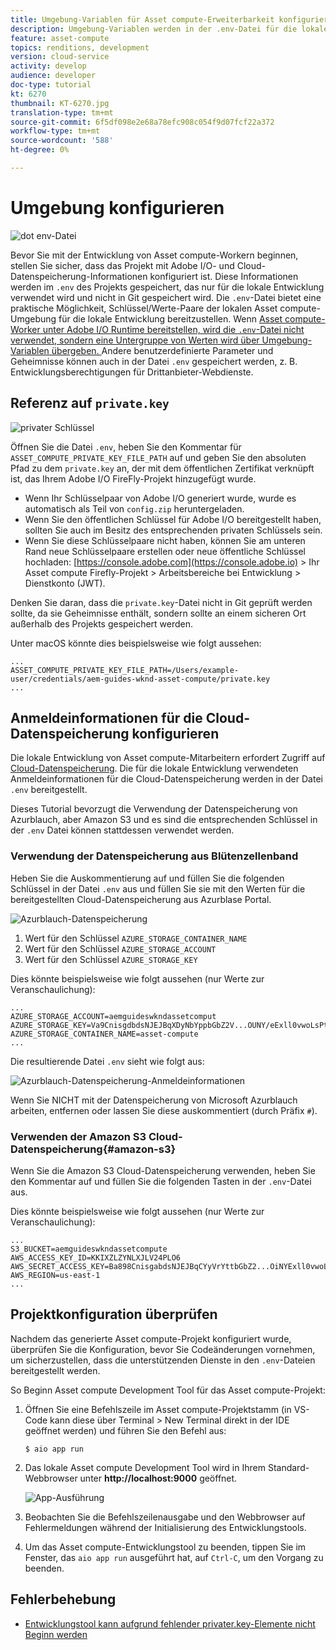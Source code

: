 ```yaml
---
title: Umgebung-Variablen für Asset compute-Erweiterbarkeit konfigurieren
description: Umgebung-Variablen werden in der .env-Datei für die lokale Entwicklung beibehalten und zur Bereitstellung von Adobe I/O-Anmeldeinformationen und Cloud-Datenspeicherung-Anmeldeinformationen verwendet, die für die lokale Entwicklung erforderlich sind.
feature: asset-compute
topics: renditions, development
version: cloud-service
activity: develop
audience: developer
doc-type: tutorial
kt: 6270
thumbnail: KT-6270.jpg
translation-type: tm+mt
source-git-commit: 6f5df098e2e68a78efc908c054f9d07fcf22a372
workflow-type: tm+mt
source-wordcount: '588'
ht-degree: 0%

---
```



# Umgebung konfigurieren

![dot env-Datei](assets/environment-variables/dot-env-file.png)

Bevor Sie mit der Entwicklung von Asset compute-Workern beginnen, stellen Sie sicher, dass das Projekt mit Adobe I/O- und Cloud-Datenspeicherung-Informationen konfiguriert ist. Diese Informationen werden im `.env` des Projekts gespeichert, das nur für die lokale Entwicklung verwendet wird und nicht in Git gespeichert wird. Die `.env`-Datei bietet eine praktische Möglichkeit, Schlüssel/Werte-Paare der lokalen Asset compute-Umgebung für die lokale Entwicklung bereitzustellen. Wenn [Asset compute-Worker unter Adobe I/O Runtime bereitstellen, wird die `.env`-Datei nicht verwendet, sondern eine Untergruppe von Werten wird über Umgebung-Variablen übergeben. ](../deploy/runtime.md) Andere benutzerdefinierte Parameter und Geheimnisse können auch in der Datei `.env` gespeichert werden, z. B. Entwicklungsberechtigungen für Drittanbieter-Webdienste.

## Referenz auf `private.key`

![privater Schlüssel](assets/environment-variables/private-key.png)

Öffnen Sie die Datei `.env`, heben Sie den Kommentar für `ASSET_COMPUTE_PRIVATE_KEY_FILE_PATH` auf und geben Sie den absoluten Pfad zu dem `private.key` an, der mit dem öffentlichen Zertifikat verknüpft ist, das Ihrem Adobe I/O FireFly-Projekt hinzugefügt wurde.

+ Wenn Ihr Schlüsselpaar von Adobe I/O generiert wurde, wurde es automatisch als Teil von `config.zip` heruntergeladen.
+ Wenn Sie den öffentlichen Schlüssel für Adobe I/O bereitgestellt haben, sollten Sie auch im Besitz des entsprechenden privaten Schlüssels sein.
+ Wenn Sie diese Schlüsselpaare nicht haben, können Sie am unteren Rand neue Schlüsselpaare erstellen oder neue öffentliche Schlüssel hochladen:
   [https://console.adobe.com](https://console.adobe.io) > Ihr Asset compute Firefly-Projekt > Arbeitsbereiche bei Entwicklung > Dienstkonto (JWT).

Denken Sie daran, dass die `private.key`-Datei nicht in Git geprüft werden sollte, da sie Geheimnisse enthält, sondern sollte an einem sicheren Ort außerhalb des Projekts gespeichert werden.

Unter macOS könnte dies beispielsweise wie folgt aussehen:

```
...
ASSET_COMPUTE_PRIVATE_KEY_FILE_PATH=/Users/example-user/credentials/aem-guides-wknd-asset-compute/private.key
...
```

## Anmeldeinformationen für die Cloud-Datenspeicherung konfigurieren

Die lokale Entwicklung von Asset compute-Mitarbeitern erfordert Zugriff auf [Cloud-Datenspeicherung](../set-up/accounts-and-services.md#cloud-storage). Die für die lokale Entwicklung verwendeten Anmeldeinformationen für die Cloud-Datenspeicherung werden in der Datei `.env` bereitgestellt.

Dieses Tutorial bevorzugt die Verwendung der Datenspeicherung von Azurblauch, aber Amazon S3 und es sind die entsprechenden Schlüssel in der `.env` Datei können stattdessen verwendet werden.

### Verwendung der Datenspeicherung aus Blütenzellenband

Heben Sie die Auskommentierung auf und füllen Sie die folgenden Schlüssel in der Datei `.env` aus und füllen Sie sie mit den Werten für die bereitgestellten Cloud-Datenspeicherung aus Azurblase Portal.

![Azurblauch-Datenspeicherung](./assets/environment-variables/azure-portal-credentials.png)

1. Wert für den Schlüssel `AZURE_STORAGE_CONTAINER_NAME`
1. Wert für den Schlüssel `AZURE_STORAGE_ACCOUNT`
1. Wert für den Schlüssel `AZURE_STORAGE_KEY`

Dies könnte beispielsweise wie folgt aussehen (nur Werte zur Veranschaulichung):

```
...
AZURE_STORAGE_ACCOUNT=aemguideswkndassetcomput
AZURE_STORAGE_KEY=Va9CnisgdbdsNJEJBqXDyNbYppbGbZ2V...OUNY/eExll0vwoLsPt/OvbM+B7pkUdpEe7zJhg==
AZURE_STORAGE_CONTAINER_NAME=asset-compute
...
```

Die resultierende Datei `.env` sieht wie folgt aus:

![Azurblauch-Datenspeicherung-Anmeldeinformationen](assets/environment-variables/cloud-storage-credentials.png)

Wenn Sie NICHT mit der Datenspeicherung von Microsoft Azurblauch arbeiten, entfernen oder lassen Sie diese auskommentiert (durch Präfix `#`).

### Verwenden der Amazon S3 Cloud-Datenspeicherung{#amazon-s3}

Wenn Sie die Amazon S3 Cloud-Datenspeicherung verwenden, heben Sie den Kommentar auf und füllen Sie die folgenden Tasten in der `.env`-Datei aus.

Dies könnte beispielsweise wie folgt aussehen (nur Werte zur Veranschaulichung):

```
...
S3_BUCKET=aemguideswkndassetcompute
AWS_ACCESS_KEY_ID=KKIXZLZYNLXJLV24PLO6
AWS_SECRET_ACCESS_KEY=Ba898CnisgabdsNJEJBqCYyVrYttbGbZ2...OiNYExll0vwoLsPtOv
AWS_REGION=us-east-1
...
```

## Projektkonfiguration überprüfen

Nachdem das generierte Asset compute-Projekt konfiguriert wurde, überprüfen Sie die Konfiguration, bevor Sie Codeänderungen vornehmen, um sicherzustellen, dass die unterstützenden Dienste in den `.env`-Dateien bereitgestellt werden.

So Beginn Asset compute Development Tool für das Asset compute-Projekt:

1. Öffnen Sie eine Befehlszeile im Asset compute-Projektstamm (in VS-Code kann diese über Terminal > New Terminal direkt in der IDE geöffnet werden) und führen Sie den Befehl aus:

   ```
   $ aio app run
   ```

1. Das lokale Asset compute Development Tool wird in Ihrem Standard-Webbrowser unter __http://localhost:9000__ geöffnet.

   ![App-Ausführung](assets/environment-variables/aio-app-run.png)

1. Beobachten Sie die Befehlszeilenausgabe und den Webbrowser auf Fehlermeldungen während der Initialisierung des Entwicklungstools.
1. Um das Asset compute-Entwicklungstool zu beenden, tippen Sie im Fenster, das `aio app run` ausgeführt hat, auf `Ctrl-C`, um den Vorgang zu beenden.

## Fehlerbehebung

+ [Entwicklungstool kann aufgrund fehlender privater.key-Elemente nicht Beginn werden](../troubleshooting.md#missing-private-key)
